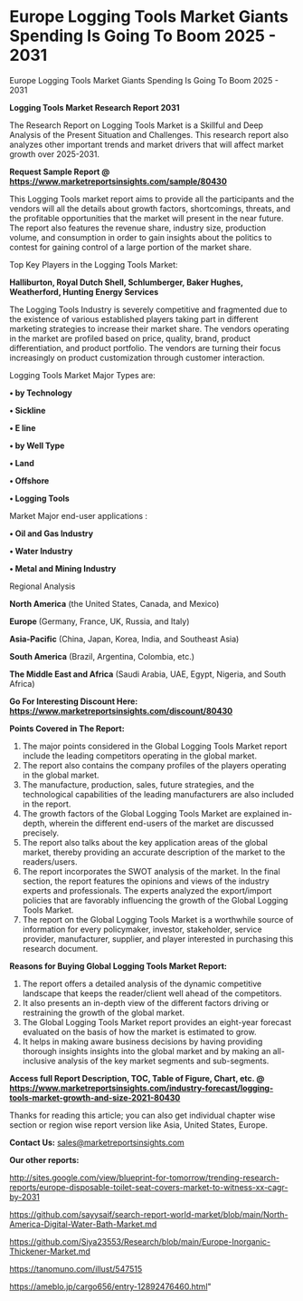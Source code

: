 # Europe Logging Tools Market Giants Spending Is Going To Boom 2025 - 2031
Europe Logging Tools Market Giants Spending Is Going To Boom 2025 - 2031

<strong>Logging Tools Market Research Report 2031</strong>

The Research Report on Logging Tools Market is a Skillful and Deep Analysis of the Present Situation and Challenges. This research report also analyzes other important trends and market drivers that will affect market growth over 2025-2031.

<strong>Request Sample Report @ <a href=https://www.marketreportsinsights.com/sample/80430>https://www.marketreportsinsights.com/sample/80430</a></strong>

This Logging Tools market report aims to provide all the participants and the vendors will all the details about growth factors, shortcomings, threats, and the profitable opportunities that the market will present in the near future. The report also features the revenue share, industry size, production volume, and consumption in order to gain insights about the politics to contest for gaining control of a large portion of the market share.

Top Key Players in the Logging Tools Market:

<strong>Halliburton, Royal Dutch Shell, Schlumberger, Baker Hughes, Weatherford, Hunting Energy Services</strong>

The Logging Tools Industry is severely competitive and fragmented due to the existence of various established players taking part in different marketing strategies to increase their market share. The vendors operating in the market are profiled based on price, quality, brand, product differentiation, and product portfolio. The vendors are turning their focus increasingly on product customization through customer interaction.

Logging Tools Market Major Types are:

<strong>• by Technology

• Sickline

• E line

• by Well Type

• Land

• Offshore

• Logging Tools</strong>

Market Major end-user applications :

<strong>• Oil and Gas Industry

• Water Industry

• Metal and Mining Industry</strong>

Regional Analysis

</u><strong><b>North America</b></strong> (the United States, Canada, and Mexico)

<strong><b>Europe </b></strong>(Germany, France, UK, Russia, and Italy)

<strong><b>Asia-Pacific</b></strong> (China, Japan, Korea, India, and Southeast Asia)

<strong><b>South America</b></strong> (Brazil, Argentina, Colombia, etc.)

<strong><b>The Middle East and Africa</b></strong> (Saudi Arabia, UAE, Egypt, Nigeria, and South Africa)

<strong>Go For Interesting Discount Here: <a href=https://www.marketreportsinsights.com/discount/80430>https://www.marketreportsinsights.com/discount/80430</a></strong>

<strong>Points Covered in The Report:</strong>
<ol>
  <li>The major points considered in the Global Logging Tools Market report include the leading competitors operating in the global market.</li>
  <li>The report also contains the company profiles of the players operating in the global market.</li>
  <li>The manufacture, production, sales, future strategies, and the technological capabilities of the leading manufacturers are also included in the report.</li>
  <li>The growth factors of the Global Logging Tools Market are explained in-depth, wherein the different end-users of the market are discussed precisely.</li>
  <li>The report also talks about the key application areas of the global market, thereby providing an accurate description of the market to the readers/users.</li>
  <li>The report incorporates the SWOT analysis of the market. In the final section, the report features the opinions and views of the industry experts and professionals. The experts analyzed the export/import policies that are favorably influencing the growth of the Global Logging Tools Market.</li>
  <li>The report on the Global Logging Tools Market is a worthwhile source of information for every policymaker, investor, stakeholder, service provider, manufacturer, supplier, and player interested in purchasing this research document.</li>
</ol>
<strong>Reasons for Buying Global Logging Tools Market Report:</strong>

<ol>
  <li>The report offers a detailed analysis of the dynamic competitive landscape that keeps the reader/client well ahead of the competitors.</li>
  <li>It also presents an in-depth view of the different factors driving or restraining the growth of the global market.</li>
  <li>The Global Logging Tools Market report provides an eight-year forecast evaluated on the basis of how the market is estimated to grow.</li>
  <li>It helps in making aware business decisions by having providing thorough insights insights into the global market and by making an all-inclusive analysis of the key market segments and sub-segments.</li>
</ol>
<strong>Access full Report Description, TOC, Table of Figure, Chart, etc. @ <a href=https://www.marketreportsinsights.com/industry-forecast/logging-tools-market-growth-and-size-2021-80430>https://www.marketreportsinsights.com/industry-forecast/logging-tools-market-growth-and-size-2021-80430</a></strong>


Thanks for reading this article; you can also get individual chapter wise section or region wise report version like Asia, United States, Europe.

<strong>Contact Us:</strong>
sales@marketreportsinsights.com

<strong>Our other reports:</strong>

<a href=http://sites.google.com/view/blueprint-for-tomorrow/trending-research-reports/europe-disposable-toilet-seat-covers-market-to-witness-xx-cagr-by-2031>http://sites.google.com/view/blueprint-for-tomorrow/trending-research-reports/europe-disposable-toilet-seat-covers-market-to-witness-xx-cagr-by-2031</a>

<a href=https://github.com/sayysaif/search-report-world-market/blob/main/North-America-Digital-Water-Bath-Market.md>https://github.com/sayysaif/search-report-world-market/blob/main/North-America-Digital-Water-Bath-Market.md</a>

<a href=https://github.com/Siya23553/Research/blob/main/Europe-Inorganic-Thickener-Market.md>https://github.com/Siya23553/Research/blob/main/Europe-Inorganic-Thickener-Market.md</a>

<a href=https://tanomuno.com/illust/547515>https://tanomuno.com/illust/547515</a>

<a href=https://ameblo.jp/cargo656/entry-12892476460.html>https://ameblo.jp/cargo656/entry-12892476460.html</a>"
